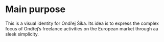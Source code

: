 # Main purpose

This is a visual identity for Ondřej Šika. Its idea is to express the complex focus of Ondřej’s freelance activities on the European market through aa sleek simplicity.
